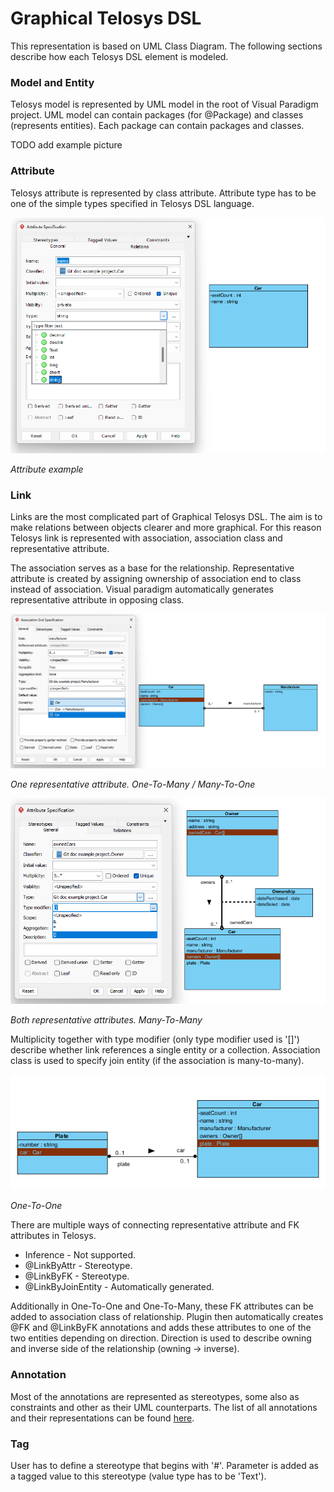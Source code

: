 # Graphical Telosys DSL
This representation is based on UML Class Diagram. The following sections describe how each Telosys DSL element is modeled.

### Model and Entity
Telosys model is represented by UML model in the root of Visual Paradigm project. UML model can contain packages 
(for @Package) and classes (represents entities). Each package can contain packages and classes.

TODO add example picture 

### Attribute
Telosys attribute is represented by class attribute. Attribute type has to be one of the simple types 
specified in Telosys DSL language.

![Attribute example](imgs/attributeExample.png)

*Attribute example*

### Link
Links are the most complicated part of Graphical Telosys DSL. The aim is to make relations between 
objects clearer and more graphical. For this reason Telosys link is represented with association, 
association class and representative attribute.

The association serves as a base for the relationship. Representative attribute is created by assigning ownership of
association end to class instead of association. Visual paradigm automatically generates representative attribute in
opposing class.

![link, one representative attribute](imgs/linkOneReprAttr.png)

*One representative attribute. One-To-Many / Many-To-One*

![link, two representative attributes](imgs/linkTwoReprAttr.png)

*Both representative attributes. Many-To-Many*

Multiplicity together with type modifier (only type modifier used is '[]') describe whether link references a 
single entity or a collection. Association class is used to specify join entity (if the association is many-to-many). 

![One-To-One relationship](imgs/oneToOne.png)

*One-To-One*

There are multiple ways of connecting representative attribute and FK attributes in Telosys.
<ul>
    <li>Inference - Not supported.</li>
    <li>@LinkByAttr - Stereotype.</li>
    <li>@LinkByFK - Stereotype.</li>
    <li>@LinkByJoinEntity - Automatically generated.</li>
</ul>
Additionally in One-To-One and One-To-Many, these FK attributes can be added to association class of relationship.
Plugin then automatically creates @FK and @LinkByFK annotations and adds these attributes to one of the 
two entities depending on direction. Direction is used to describe owning and inverse side of the relationship 
(owning -> inverse).

### Annotation 
Most of the annotations are represented as stereotypes, some also as constraints and other as their UML counterparts.
The list of all annotations and their representations can be found [here](annotations.md).

### Tag
User has to define a stereotype that begins with '#'. Parameter is added as a tagged value to this stereotype 
(value type has to be 'Text').